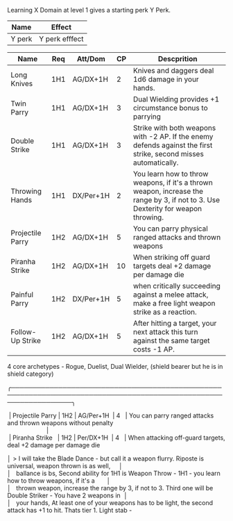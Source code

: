 Learning X Domain at level 1 gives a starting perk Y Perk.

| **Name** | **Effect**     |
| -------- | -------------- |
| Y perk   | Y perk efffect |

| **Name**         | **Req** | Att/Dom   | **CP** | **Descprition**                                                                                                                   |
| ---------------- | ------- | --------- | ------ | --------------------------------------------------------------------------------------------------------------------------------- |
| Long Knives      | 1H1     | AG/DX+1H  | 2      | Knives and daggers deal 1d6 damage in your hands.                                                                                 |
| Twin Parry       | 1H1     | AG/DX+1H  | 3      | Dual Wielding provides +1 circumstance bonus to parrying                                                                          |
| Double Strike    | 1H1     | AG/DX+1H  | 3      | Strike with both weapons with -2 AP. If the enemy defends against the first strike, second misses automatically.                  |
| Throwing Hands   | 1H1     | DX/Per+1H | 2      | You learn how to throw weapons, if it's a thrown weapon, increase the range by 3, if not to 3. Use Dexterity for weapon throwing. |
| Projectile Parry | 1H2     | AG/DX+1H  | 5      | You can parry physical ranged attacks and thrown weapons                                                                          |
| Piranha Strike   | 1H2     | AG/DX+1H  | 10     | When striking off guard targets deal +2 damage per damage die                                                                     |
| Painful Parry    | 1H2     | DX/Per+1H | 5      | when critically succeeding against a melee attack, make a free light weapon strike as a reaction.                                 |
| Follow-Up Strike | 1H2     | AG/DX+1H  | 5      | After hitting a target, your next attack this turn against the same target costs -1 AP.                                           |


4 core archetypes - Rogue, Duelist, Dual Wielder, (shield bearer but he is in shield category)

╭──────────────────────────────────────────────────────────────────────────────────────────────────────────────────╮  

 
 | Projectile Parry | 1H2 | AG/Per+1H  | 4   | You can parry ranged attacks and thrown weapons without penalty  
                       |  
 | Piranha Strike   | 1H2 | Per/DX+1H  | 4   | When attacking off-guard targets, deal +2 damage per damage die



│ > I will take the Blade Dance - but call it a weapon flurry. Riposte is universal, weapon thrown is as well,     │  
│   ballance is bs, Second ability for 1H1 is Weapon Throw - 1H1 - you learn how to throw weapons, if it's a       │  
│   thrown weapon, increase the range by 3, if not to 3. Third one will be Double Striker - You have 2 weapons in  │  
│   your hands, At least one of your weapons has to be light, the second attack has +1 to hit. Thats tier 1.
Light stab - 